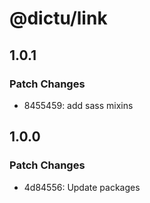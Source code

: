 # @dictu/link

## 1.0.1

### Patch Changes

- 8455459: add sass mixins

## 1.0.0

### Patch Changes

- 4d84556: Update packages
